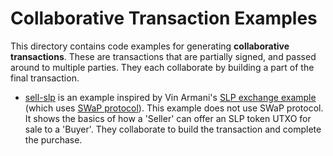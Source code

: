 # Collaborative Transaction Examples

This directory contains code examples for generating **collaborative transactions**. These are transactions that are partially signed, and passed around to multiple parties. They each collaborate by building a part of the final transaction.

- [sell-slp](./sell-slp) is an example inspired by Vin Armani's [SLP exchange example](https://github.com/vinarmani/swap-bch-js/blob/master/examples/e2e_exchange.js) (which uses [SWaP protocol](https://github.com/vinarmani/swap-protocol)). This example does not use SWaP protocol. It shows the basics of how a 'Seller' can offer an SLP token UTXO for sale to a 'Buyer'. They collaborate to build the transaction and complete the purchase.
